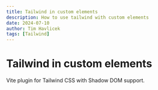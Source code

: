 ```yaml
---
title: Tailwind in custom elements
description: How to use tailwind with custom elements
date: 2024-07-10
author: Tim Havlicek
tags: [Tailwind]
---
```


# Tailwind in custom elements

Vite plugin for Tailwind CSS with Shadow DOM support.
